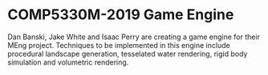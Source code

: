 # COMP5330M-2019 Game Engine

Dan Banski, Jake White and Isaac Perry are creating a game engine for their MEng project. Techniques to be implemented in this engine include procedural landscape generation, tesselated water rendering, rigid body simulation and volumetric rendering.